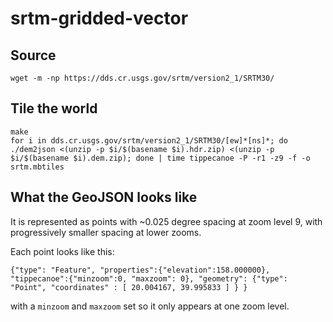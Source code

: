 srtm-gridded-vector
===================

Source
------

```
wget -m -np https://dds.cr.usgs.gov/srtm/version2_1/SRTM30/
```

Tile the world
--------------

```
make
for i in dds.cr.usgs.gov/srtm/version2_1/SRTM30/[ew]*[ns]*; do ./dem2json <(unzip -p $i/$(basename $i).hdr.zip) <(unzip -p $i/$(basename $i).dem.zip); done | time tippecanoe -P -r1 -z9 -f -o srtm.mbtiles
```

What the GeoJSON looks like
---------------------------

It is represented as points with ~0.025 degree spacing at zoom level 9,
with progressively smaller spacing at lower zooms.

Each point looks like this:

```
{"type": "Feature", "properties":{"elevation":158.000000}, "tippecanoe":{"minzoom":0, "maxzoom": 0}, "geometry": {"type": "Point", "coordinates" : [ 20.004167, 39.995833 ] } }
```

with a `minzoom` and `maxzoom` set so it only appears at one zoom level.
